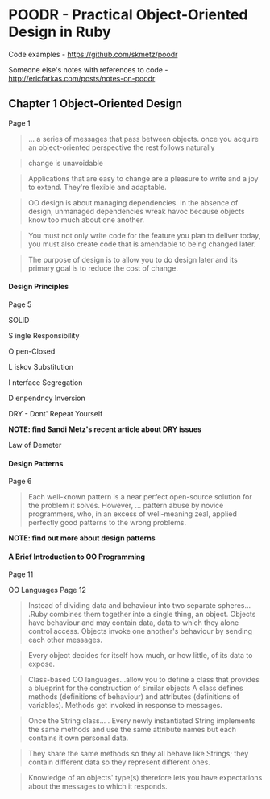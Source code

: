 # POODR - Practical Object-Oriented Design in Ruby

Code examples - https://github.com/skmetz/poodr

Someone else's notes with references to code - http://ericfarkas.com/posts/notes-on-poodr

## Chapter 1 Object-Oriented Design
Page 1

>... a series of messages that pass between objects.
> once you acquire an object-oriented perspective the rest follows naturally

> change is unavoidable

>Applications that are easy to change are a pleasure to write and a joy to extend. They're flexible and adaptable.

>OO design is about managing dependencies.
>In the absence of design, unmanaged dependencies wreak havoc because objects know too much about one another.

>You must not only write code for the feature you plan to deliver today, you must also create code that is amendable to being changed later.

>The purpose of design is to allow you to do design later and its primary goal is to reduce the cost of change.

#### Design Principles
Page 5

SOLID

S ingle Responsibility

O pen-Closed

L iskov Substitution

I nterface Segregation

D enpendncy Inversion


DRY - Dont' Repeat Yourself

**NOTE: find Sandi Metz's recent article about DRY issues**

Law of Demeter

#### Design Patterns
Page 6

>Each well-known pattern is a near perfect open-source solution for the problem it solves.
>However, ... pattern abuse by novice programmers, who, in an excess of well-meaning zeal, applied perfectly good patterns to the wrong problems.

**NOTE: find out more about design patterns**

#### A Brief Introduction to OO Programming
Page 11

OO Languages
Page 12

>Instead of dividing data and behaviour into two separate spheres... .Ruby combines them together into a single thing, an object.
>Objects have behaviour and may contain data, data to which they alone control access. Objects invoke one another's behaviour by sending each other messages.

>Every object decides for itself how much, or how little, of its data to expose.

>Class-based OO languages...allow you to define a class that provides a blueprint for the construction of similar objects
A class defines methods (definitions of behaviour) and attributes (definitions of variables). Methods get invoked in response to messages.

>Once the String class... . Every newly instantiated String implements the same methods and use the same attribute names but each contains it own personal data.

>They share the same methods so they all behave like Strings; they contain different data so they represent different ones.

>Knowledge of an objects' type(s) therefore lets you have expectations about the messages to which it responds.
